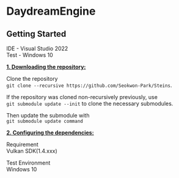 # DaydreamEngine

## Getting Started
IDE - Visual Studio 2022   
Test - Windows 10

<ins>**1. Downloading the repository:**</ins>

Clone the repository   
`git clone --recursive https://github.com/Seokwon-Park/Steins`.

If the repository was cloned non-recursively previously, use    
`git submodule update --init` to clone the necessary submodules.

Then update the submodule with    
`git submodule update command`

<ins>**2. Configuring the dependencies:**</ins>

Requirement   
Vulkan SDK(1.4.xxx)

Test Environment   
Windows 10

